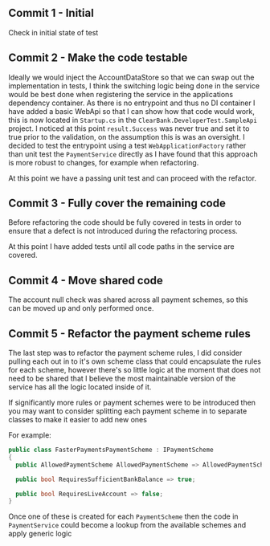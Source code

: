 ## Commit 1 - Initial
Check in initial state of test

## Commit 2 - Make the code testable
Ideally we would inject the AccountDataStore so that we can swap out the implementation in tests, I think the switching logic being done in the service would be best done when registering the service in the applications dependency container.
As there is no entrypoint and thus no DI container I have added a basic WebApi so that I can show how that code would work, this is now located in `Startup.cs` in the `ClearBank.DeveloperTest.SampleApi` project.
I noticed at this point `result.Success` was never true and set it to true prior to the validation, on the assumption this is was an oversight.
I decided to test the entrypoint using a test `WebApplicationFactory` rather than unit test the `PaymentService` directly as I have found that this approach is more robust to changes, for example when refactoring.

At this point we have a passing unit test and can proceed with the refactor.

## Commit 3 - Fully cover the remaining code
Before refactoring the code should be fully covered in tests in order to ensure that a defect is not introduced during the refactoring process.


At this point I have added tests until all code paths in the service are covered.

## Commit 4 - Move shared code

The account null check was shared across all payment schemes, so this can be moved up and only performed once.

## Commit 5 - Refactor the payment scheme rules

The last step was to refactor the payment scheme rules, I did consider pulling each out in to it's own scheme class that could encapsulate the rules for each scheme, however there's so little logic at the moment that does not need to be shared that I believe the most maintainable version of the service has all the logic located inside of it.

If significantly more rules or payment schemes were to be introduced then you may want to consider splitting each payment scheme in to separate classes to make it easier to add new ones

For example:
```cs
public class FasterPaymentsPaymentScheme : IPaymentScheme
{
  public AllowedPaymentScheme AllowedPaymentScheme => AllowedPaymentScheme.FasterPayments;

  public bool RequiresSufficientBankBalance => true;

  public bool RequiresLiveAccount => false;
}
```

Once one of these is created for each `PaymentScheme` then the code in `PaymentService` could become a lookup from the available schemes and apply generic logic